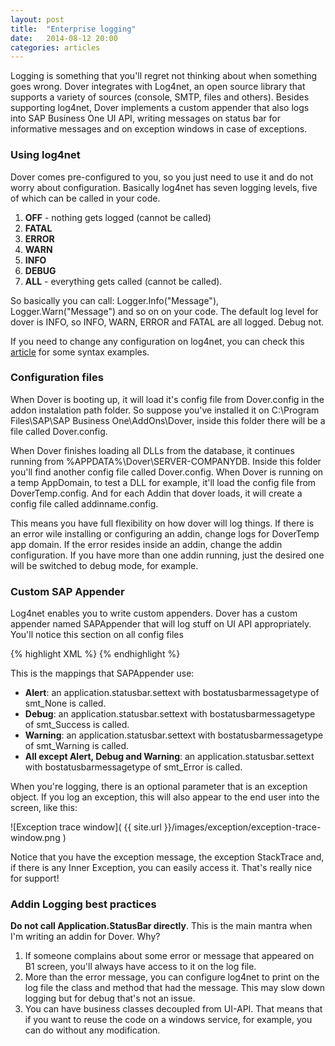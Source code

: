 ```yaml
---
layout: post
title:  "Enterprise logging"
date:   2014-08-12 20:00
categories: articles
---
```


Logging is something that you'll regret not thinking about when something goes wrong. Dover integrates with Log4net, an open source library that supports a variety of sources (console, SMTP, files and others). Besides supporting log4net, Dover implements a custom appender that also logs into SAP Business One UI API, writing messages on status bar for informative messages and on exception windows in case of exceptions.

### Using log4net

Dover comes pre-configured to you, so you just need to use it and do not worry about configuration. Basically log4net has seven logging levels, five of which can be called in your code.

1. **OFF** - nothing gets logged (cannot be called)
2. **FATAL**
3. **ERROR**
4. **WARN**
5. **INFO**
6. **DEBUG**
7. **ALL** - everything gets called (cannot be called).

So basically you can call: Logger.Info("Message"), Logger.Warn("Message") and so on on your code. The default log level for dover is INFO, so INFO, WARN, ERROR and FATAL are all logged. Debug not.

If you need to change any configuration on log4net, you can check this [article](http://www.codeproject.com/Articles/140911/log-net-Tutorial) for some syntax examples.

### Configuration files

When Dover is booting up, it will load it's config file from Dover.config in the addon instalation path folder. So suppose you've installed it on C:\Program Files\SAP\SAP Business One\AddOns\Dover, inside this folder there will be a file called Dover.config.

When Dover finishes loading all DLLs from the database, it continues running from %APPDATA%\Dover\SERVER-COMPANYDB\. Inside this folder you'll find another config file called Dover.config. When Dover is running on a temp AppDomain, to test a DLL for example, it'll load the config file from DoverTemp.config. And for each Addin that dover loads, it will create a config file called addinname.config.

This means you have full flexibility on how dover will log things. If there is an error wile installing or configuring an addin, change logs for DoverTemp app domain. If the error resides inside an addin, change the addin configuration. If you have more than one addin running, just the desired one will be switched to debug mode, for example.

### Custom SAP Appender

Log4net enables you to write custom appenders. Dover has a custom appender named SAPAppender that will log stuff on UI API appropriately. You'll notice this section on all config files

{% highlight XML %}
    <appender name="UIAPI" type="Dover.Framework.Log.SAPAppender"/>
{% endhighlight %}

This is the mappings that SAPAppender use:

* **Alert**: an application.statusbar.settext with bostatusbarmessagetype of smt_None is called.
* **Debug**: an application.statusbar.settext with bostatusbarmessagetype of smt_Success is called.
* **Warning**: an application.statusbar.settext with bostatusbarmessagetype of smt_Warning is called.
* **All except Alert, Debug and Warning**: an application.statusbar.settext with bostatusbarmessagetype of smt_Error is called.

When you're logging, there is an optional parameter that is an exception object. If you log an exception, this will also appear to the end user into the screen, like this:

![Exception trace window]( {{ site.url }}/images/exception/exception-trace-window.png )

Notice that you have the exception message, the exception StackTrace and, if there is any Inner Exception, you can easily access it. That's really nice for support! 

### Addin Logging best practices

**Do not call Application.StatusBar directly**. This is the main mantra when I'm writing an addin for Dover. Why?

1. If someone complains about some error or message that appeared on B1 screen, you'll always have access to it on the log file.
2. More than the error message, you can configure log4net to print on the log file the class and method that had the message. This may slow down logging but for debug that's not an issue.
3. You can have business classes decoupled from UI-API. That means that if you want to reuse the code on a windows service, for example, you can do without any modification.

